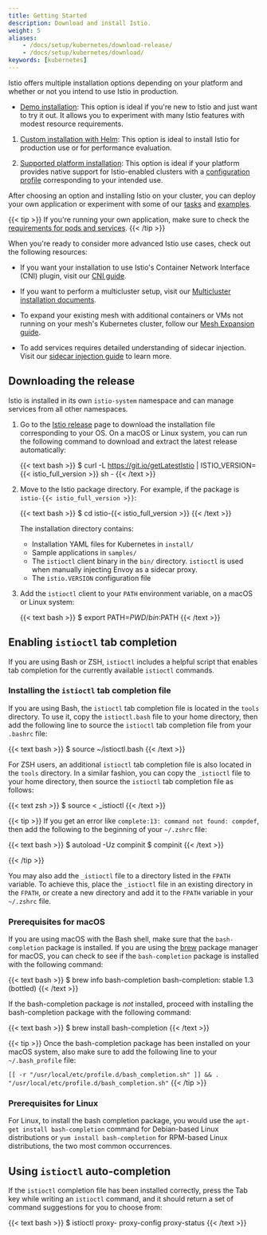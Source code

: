 ```yaml
---
title: Getting Started
description: Download and install Istio.
weight: 5
aliases:
    - /docs/setup/kubernetes/download-release/
    - /docs/setup/kubernetes/download/
keywords: [kubernetes]
---
```


Istio offers multiple installation options depending on your platform and
whether or not you intend to use Istio in production.

- [Demo installation](/docs/setup/kubernetes/install/kubernetes/):
   This option is ideal if you're new to Istio and just want to try it out.
   It allows you to experiment with many Istio features with modest resource requirements.

1. [Custom installation with Helm](/docs/setup/kubernetes/install/helm/):
   This option is ideal to install Istio for production use or for performance evaluation.

1. [Supported platform installation](/docs/setup/kubernetes/install/platform/):
   This option is ideal if your platform provides native support for Istio-enabled clusters
   with a [configuration profile](/docs/setup/kubernetes/additional-setup/config-profiles/)
   corresponding to your intended use.

After choosing an option and installing Istio on your cluster, you can deploy
your own application or experiment with some of our [tasks](/docs/tasks/) and [examples](/docs/examples/).

{{< tip >}}
If you're running your own application, make sure to
check the [requirements for pods and services](/docs/setup/kubernetes/additional-setup/requirements/).
{{< /tip >}}

When you're ready to consider more advanced Istio use cases, check out the following resources:

- If you want your installation to use Istio's Container Network Interface
(CNI) plugin, visit our [CNI guide](/docs/setup/kubernetes/additional-setup/cni/).

- If you want to perform a multicluster setup, visit our
[Multicluster installation documents](/docs/setup/kubernetes/install/multicluster/).

- To expand your existing mesh with additional containers or VMs not running on
your mesh's Kubernetes cluster, follow our [Mesh Expansion guide](/docs/setup/kubernetes/additional-setup/mesh-expansion/).

- To add services requires detailed understanding of sidecar injection. Visit our
[sidecar injection guide](/docs/setup/kubernetes/additional-setup/sidecar-injection/)
to learn more.

## Downloading the release

Istio is installed in its own `istio-system` namespace and can manage
services from all other namespaces.

1.  Go to the [Istio release](https://github.com/istio/istio/releases) page to
    download the installation file corresponding to your OS. On a macOS or
    Linux system, you can run the following command to download and
    extract the latest release automatically:

    {{< text bash >}}
    $ curl -L https://git.io/getLatestIstio | ISTIO_VERSION={{< istio_full_version >}} sh -
    {{< /text >}}

1.  Move to the Istio package directory. For example, if the package is
    `istio-{{< istio_full_version >}}`:

    {{< text bash >}}
    $ cd istio-{{< istio_full_version >}}
    {{< /text >}}

    The installation directory contains:

    - Installation YAML files for Kubernetes in `install/`
    - Sample applications in `samples/`
    - The `istioctl` client binary in the `bin/` directory. `istioctl` is
      used when manually injecting Envoy as a sidecar proxy.
    - The `istio.VERSION` configuration file

1.  Add the `istioctl` client to your `PATH` environment variable, on a macOS or
    Linux system:

    {{< text bash >}}
    $ export PATH=$PWD/bin:$PATH
    {{< /text >}}

## Enabling `istioctl` tab completion

If you are using Bash or ZSH, `istioctl` includes a helpful script that enables tab completion for the currently available `istioctl` commands.

### Installing the `istioctl` tab completion file

If you are using Bash, the `istioctl` tab completion file is located in the `tools` directory. To use it, copy the `istioctl.bash` file to your home directory, then add the following line to source the `istioctl` tab completion file from your `.bashrc` file:

{{< text bash >}}
$ source ~/istioctl.bash
{{< /text >}}

For ZSH users, an additional `istioctl` tab completion file is also located in the `tools` directory. In a similar fashion, you can copy the `_istioctl` file to your home directory, then source the `istioctl` tab completion file as follows:

{{< text zsh >}}
$ source < _istioctl
{{< /text >}}

{{< tip >}}
If you get an error like `complete:13: command not found: compdef`, then add the following to the beginning of your `~/.zshrc` file:

{{< text bash >}}
$ autoload -Uz compinit
$ compinit
{{< /text >}}

{{< /tip >}}

You may also add the `_istioctl` file to a directory listed in the `FPATH` variable. To achieve this, place the `_istioctl` file in an existing directory in the `FPATH`, or create a new directory and add it to the `FPATH` variable in your `~/.zshrc` file.

### Prerequisites for macOS

If you are using macOS with the Bash shell, make sure that the `bash-completion` package is installed. If you are using the [brew](https://brew.sh) package manager for macOS, you can check to see if the `bash-completion` package is installed with the following command:

{{< text bash >}}
$ brew info bash-completion
bash-completion: stable 1.3 (bottled)
{{< /text >}}

If the bash-completion package is _not_ installed, proceed with installing the bash-completion package with the following command:

{{< text bash >}}
$ brew install bash-completion
{{< /text >}}

{{< tip >}}
Once the bash-completion package has been installed on your macOS system, also make sure to add the following line to your `~/.bash_profile` file:

`[[ -r "/usr/local/etc/profile.d/bash_completion.sh" ]] && . "/usr/local/etc/profile.d/bash_completion.sh"`
{{< /tip >}}

### Prerequisites for Linux

For Linux, to install the bash completion package, you would use the `apt-get install bash-completion` command for Debian-based Linux distributions or `yum install bash-completion` for RPM-based Linux distributions, the two most common occurrences.

## Using `istioctl` auto-completion

If the `istioctl` completion file has been installed correctly, press the Tab key while writing an `istioctl` command, and it should return a set of command suggestions for you to choose from:

{{< text bash >}}
$ istioctl proxy-<TAB>
proxy-config proxy-status
{{< /text >}}
